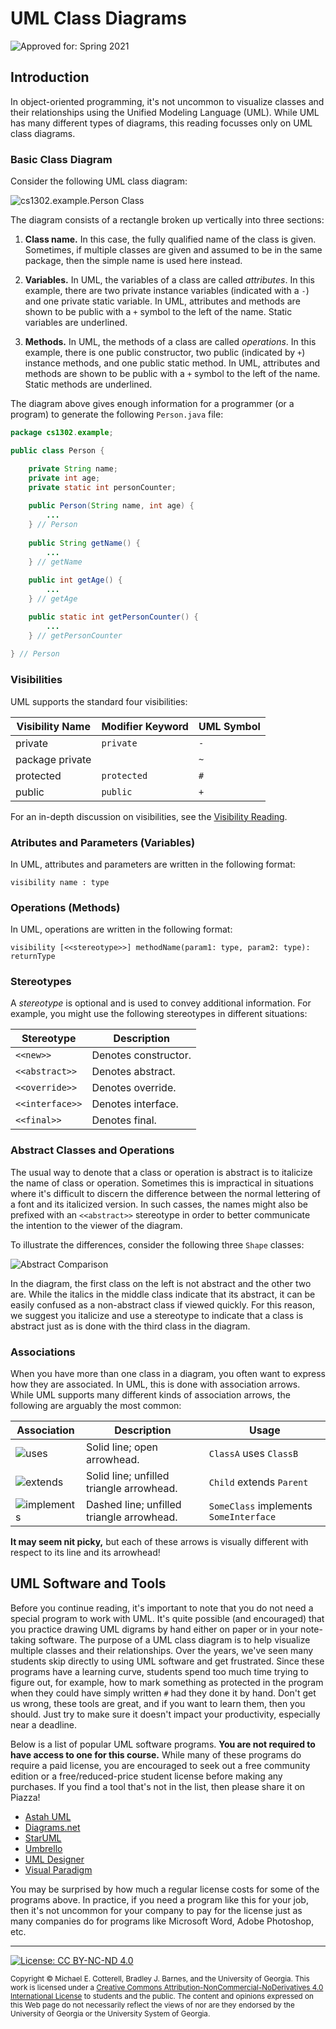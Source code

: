 # UML Class Diagrams

![Approved for: Spring 2021](https://img.shields.io/badge/Approved%20for-Spring%202021-success)

## Introduction

In object-oriented programming, it's not uncommon to visualize classes
and their relationships using the Unified Modeling Language (UML). 
While UML has many different types of diagrams, this reading focusses only
on UML class diagrams.

### Basic Class Diagram

Consider the following UML class diagram:

![cs1302.example.Person Class](cs1302.example.Person.png)

The diagram consists of a rectangle broken up vertically into three sections:

1. **Class name.** In this case, the fully qualified name of the class is given.
   Sometimes, if multiple classes are given and assumed to be in the same package,
   then the simple name is used here instead.
   
1. **Variables.** In UML, the variables of a class are called _attributes_. In
   this example, there are two private instance variables (indicated with a `-`) 
   and one private static variable. In UML, attributes and methods are shown
   to be public with a `+` symbol to the left of the name. Static variables are underlined.
   
1. **Methods.** In UML, the methods of a class are called _operations_. In this
   example, there is one public constructor, two public (indicated by `+`) instance 
   methods, and one public static method. In UML, attributes and methods are shown
   to be public with a `+` symbol to the left of the name. Static methods are underlined.
   
The diagram above gives enough information for a programmer (or a program) to generate the following 
`Person.java` file:

```java
package cs1302.example;

public class Person {

    private String name;
    private int age;
    private static int personCounter;
    
    public Person(String name, int age) {
        ...
    } // Person
    
    public String getName() {
        ...
    } // getName
    
    public int getAge() {
        ...
    } // getAge

    public static int getPersonCounter() {
        ...
    } // getPersonCounter
    
} // Person
```

### Visibilities

UML supports the standard four visibilities:

| Visibility Name | Modifier Keyword | UML Symbol |
|-----------------|------------------|------------|
| private         | `private`        | `-`        |
| package private |                  | `~`        |
| protected       | `protected`      | `#`        |
| public          | `public`         | `+`        |

For an in-depth discussion on visibilities, see the [Visibility Reading](/visibility/).

### Atributes and Parameters (Variables)

In UML, attributes and parameters are written in the following format:

```
visibility name : type
```

### Operations (Methods)

In UML, operations are written in the following format:

```
visibility [<<stereotype>>] methodName(param1: type, param2: type): returnType
```

### Stereotypes

A _stereotype_ is optional and is used to convey additional information. For
example, you might use the following stereotypes in different situations:

| Stereotype      | Description          |
|-----------------|----------------------|
| `<<new>>`       | Denotes constructor. |
| `<<abstract>>`  | Denotes abstract.    |
| `<<override>>`  | Denotes override.    |
| `<<interface>>` | Denotes interface.   |
| `<<final>>`     | Denotes final.       |

### Abstract Classes and Operations

The usual way to denote that a class or operation is abstract is to italicize the
name of class or operation. Sometimes this is impractical in situations where it's
difficult to discern the difference between the normal lettering of a font and
its italicized version. In such casses, the names might also be prefixed with
an `<<abstract>>` stereotype in order to better communicate the intention to the
viewer of the diagram. 

To illustrate the differences, consider the following three `Shape` classes:

![Abstract Comparison](abstract.png)

In the diagram, the first class on the left is not abstract and the other two
are. While the italics in the middle class indicate that its abstract, it
can be easily confused as a non-abstract class if viewed quickly. For this
reason, we suggest you italicize and use a stereotype to indicate that a
class is abstract just as is done with the third class in the diagram. 

### Associations

When you have more than one class in a diagram, you often want to express
how they are associated. In UML, this is done with association arrows.
While UML supports many different kinds of association arrows, the following
are arguably the most common:

| Association                   | Description                               | Usage                                  |
|-------------------------------|-------------------------------------------|----------------------------------------|
| ![uses](uses.png)             | Solid line; open arrowhead.               | `ClassA` uses `ClassB`                 |
| ![extends](extends.png)       | Solid line; unfilled triangle arrowhead.  | `Child` extends `Parent`               |
| ![implements](implements.png) | Dashed line; unfilled triangle arrowhead. | `SomeClass` implements `SomeInterface` |

**It may seem nit picky,** but each of these arrows is visually different
with respect to its line and its arrowhead!

## UML Software and Tools

Before you continue reading, it's important to note that you do not need a special program to work with UML.
It's quite possible (and encouraged) that you practice drawing UML digrams by hand either on paper or in
your note-taking software. The purpose of a UML class diagram is to help visualize multiple classes and
their relationships. Over the years, we've seen many students skip directly to using UML software and
get frustrated. Since these programs have a learning curve, students spend too much time trying to 
figure out, for example, how to mark something as protected in the program when they could have simply
written `#` had they done it by hand. Don't get us wrong, these tools are great, and if you want to learn
them, then you should. Just try to make sure it doesn't impact your productivity, especially near a
deadline.

Below is a list of popular UML software programs. **You are not required to have access to one for
this course.** While many of these programs do require a paid license, you are encouraged to seek 
out a free community edition or a free/reduced-price student license before making any purchases.
If you find a tool that's not in the list, then please share it on Piazza!

* [Astah UML](https://astah.net/products/astah-uml/)
* [Diagrams.net](https://www.diagrams.net/)
* [StarUML](https://staruml.io/)
* [Umbrello](https://umbrello.kde.org/)
* [UML Designer](http://www.umldesigner.org/)
* [Visual Paradigm](https://www.visual-paradigm.com/)

You may be surprised by how much a regular license costs for some of the programs above. In practice,
if you need a program like this for your job, then it's not uncommon for your company to
pay for the license just as many companies do for programs like Microsoft Word, Adobe Photoshop, etc.

<hr/>

[![License: CC BY-NC-ND 4.0](https://img.shields.io/badge/License-CC%20BY--NC--ND%204.0-lightgrey.svg)](http://creativecommons.org/licenses/by-nc-nd/4.0/)

<small>
Copyright &copy; Michael E. Cotterell, Bradley J. Barnes, and the University of Georgia.
This work is licensed under a <a rel="license" href="http://creativecommons.org/licenses/by-nc-nd/4.0/">Creative Commons Attribution-NonCommercial-NoDerivatives 4.0 International License</a> to students and the public.
The content and opinions expressed on this Web page do not necessarily reflect the views of nor are they endorsed by the University of Georgia or the University System of Georgia.
</small>
